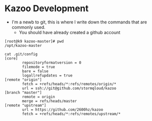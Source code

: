 # Kazoo Development

* I'm a newb to git, this is where I write down the commands that are commonly used.
  * You should have already created a github account

```
[root@k9 kazoo-master]# pwd
/opt/kazoo-master

cat .git/config
[core]
        repositoryformatversion = 0
        filemode = true
        bare = false
        logallrefupdates = true
[remote "origin"]
        fetch = +refs/heads/*:refs/remotes/origin/*
        url = ssh://git@github.com/stormqloud/kazoo
[branch "master"]
        remote = origin
        merge = refs/heads/master
[remote "upstream"]
        url = https://github.com/2600hz/kazoo
        fetch = +refs/heads/*:refs/remotes/upstream/*
```
